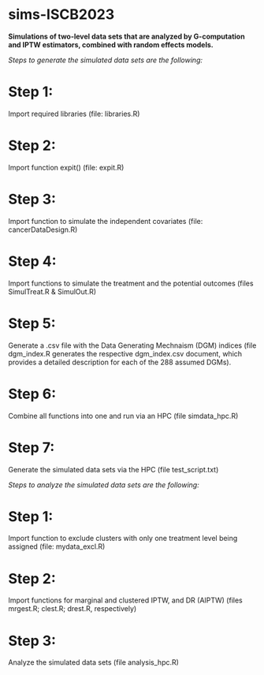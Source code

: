 # sims-ISCB2023
**Simulations of two-level data sets that are analyzed by G-computation and IPTW estimators, combined with random effects models.**

*Steps to generate the simulated data sets are the following:*

# Step 1: 
Import required libraries (file: libraries.R)

# Step 2: 
Import function expit() (file: expit.R)

# Step 3: 
Import function to simulate the independent covariates (file: cancerDataDesign.R)

# Step 4: 
Import functions to simulate the treatment and the potential outcomes (files SimulTreat.R \& SimulOut.R)

# Step 5: 
Generate a .csv file with the Data Generating Mechnaism (DGM) indices (file dgm_index.R generates the respective dgm_index.csv document, which provides a detailed description for each of the 288 assumed DGMs).

# Step 6: 
Combine all functions into one and run via an HPC (file simdata_hpc.R) 

# Step 7: 
Generate the simulated data sets via the HPC (file test_script.txt) 


*Steps to analyze the simulated data sets are the following:*

# Step 1: 
Import function to exclude clusters with only one treatment level being assigned (file: mydata_excl.R)

# Step 2: 
Import functions for marginal and clustered IPTW, and DR (AIPTW) (files mrgest.R; clest.R; drest.R, respectively)

# Step 3: 
Analyze the simulated data sets (file analysis_hpc.R)
















